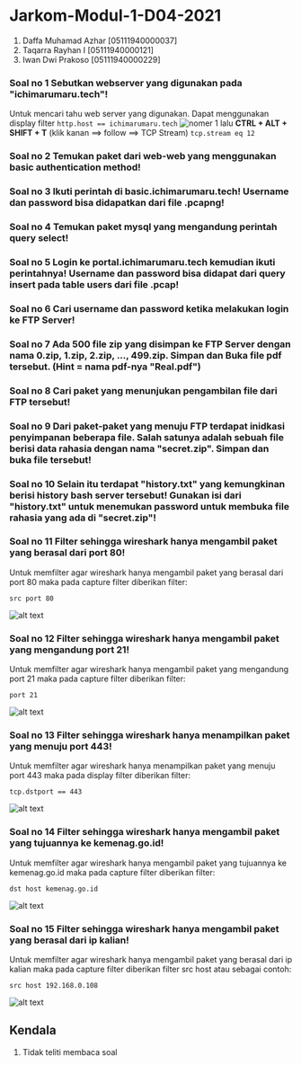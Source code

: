 # Jarkom-Modul-1-D04-2021
1. Daffa Muhamad Azhar [05111940000037]
2. Taqarra Rayhan I [05111940000121]
3. Iwan Dwi Prakoso [05111940000229]

### Soal no 1 Sebutkan webserver yang digunakan pada "ichimarumaru.tech"!
Untuk mencari tahu web server yang digunakan. Dapat menggunakan display filter 
```http.host == ichimarumaru.tech```
![nomer 1](https://github.com/EEB12/Jarkom-Modul-1-D04-2021/blob/main/images/1a.png?raw=true)
lalu **CTRL + ALT + SHIFT + T** (klik kanan ==> follow ==> TCP Stream)
```tcp.stream eq 12```

### Soal no 2 Temukan paket dari **web-web** yang menggunakan **basic authentication** method!

### Soal no 3 Ikuti perintah di basic.ichimarumaru.tech! Username dan password bisa didapatkan dari file .pcapng!

### Soal no 4 Temukan paket mysql yang mengandung perintah query select!

### Soal no 5 Login ke portal.ichimarumaru.tech kemudian ikuti perintahnya! Username dan password bisa didapat dari query insert pada table users dari file .pcap!

### Soal no 6 Cari username dan password ketika melakukan login ke FTP Server!

### Soal no 7 Ada 500 file zip yang disimpan ke FTP Server dengan nama 0.zip, 1.zip, 2.zip, ..., 499.zip. Simpan dan Buka file pdf tersebut. (Hint = nama pdf-nya "Real.pdf")

### Soal no 8 Cari paket yang menunjukan pengambilan file dari FTP tersebut!

### Soal no 9 Dari paket-paket yang menuju FTP terdapat inidkasi penyimpanan beberapa file. Salah satunya adalah sebuah file berisi data rahasia dengan nama "secret.zip". Simpan dan buka file tersebut!

### Soal no 10 Selain itu terdapat "history.txt" yang kemungkinan berisi history bash server tersebut! Gunakan isi dari "history.txt" untuk menemukan password untuk membuka file rahasia yang ada di "secret.zip"!

### Soal no 11 Filter sehingga wireshark hanya mengambil paket yang berasal dari port 80!
Untuk memfilter agar wireshark hanya mengambil paket yang berasal dari port 80 maka pada capture filter diberikan filter: 
```
src port 80
```
![alt text](https://github.com/EEB12/Jarkom-Modul-1-D04-2021/blob/main/images/11.png?raw=true)

### Soal no 12 Filter sehingga wireshark hanya mengambil paket yang mengandung port 21!
Untuk memfilter agar wireshark hanya mengambil paket yang mengandung port 21 maka pada capture filter diberikan filter: 
```
port 21
```
![alt text](https://github.com/EEB12/Jarkom-Modul-1-D04-2021/blob/main/images/12.png?raw=true)

### Soal no 13 Filter sehingga wireshark hanya menampilkan paket yang menuju port 443!
Untuk memfilter agar wireshark hanya menampilkan paket yang menuju port 443 maka pada display filter diberikan filter: 
```
tcp.dstport == 443
```
![alt text](https://github.com/EEB12/Jarkom-Modul-1-D04-2021/blob/main/images/13.png?raw=true)

### Soal no 14 Filter sehingga wireshark hanya mengambil paket yang tujuannya ke kemenag.go.id!
Untuk memfilter agar wireshark hanya mengambil paket yang tujuannya ke kemenag.go.id maka pada capture filter diberikan filter: 
```
dst host kemenag.go.id
```
![alt text](https://github.com/EEB12/Jarkom-Modul-1-D04-2021/blob/main/images/14.png?raw=true)

### Soal no 15 Filter sehingga wireshark hanya mengambil paket yang berasal dari ip kalian!
Untuk memfilter agar wireshark hanya mengambil paket yang berasal dari ip kalian maka pada capture filter diberikan filter src host <ip masing masing> atau sebagai contoh: 
```
src host 192.168.0.108
```
![alt text](https://github.com/EEB12/Jarkom-Modul-1-D04-2021/blob/main/images/15.png?raw=true)

## Kendala
1. Tidak teliti membaca soal
